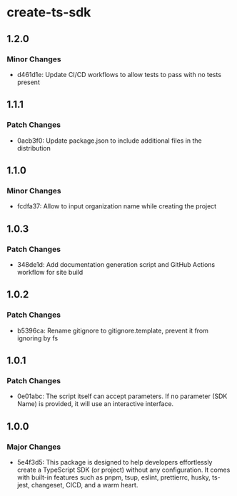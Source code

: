 # create-ts-sdk

## 1.2.0

### Minor Changes

- d461d1e: Update CI/CD workflows to allow tests to pass with no tests present

## 1.1.1

### Patch Changes

- 0acb3f0: Update package.json to include additional files in the distribution

## 1.1.0

### Minor Changes

- fcdfa37: Allow to input organization name while creating the project

## 1.0.3

### Patch Changes

- 348de1d: Add documentation generation script and GitHub Actions workflow for site build

## 1.0.2

### Patch Changes

- b5396ca: Rename gitignore to gitignore.template, prevent it from ignoring by fs

## 1.0.1

### Patch Changes

- 0e01abc: The script itself can accept parameters. If no parameter (SDK Name) is provided, it will use an interactive interface.

## 1.0.0

### Major Changes

- 5e4f3d5: This package is designed to help developers effortlessly create a TypeScript SDK (or project) without any configuration. It comes with built-in features such as pnpm, tsup, eslint, prettierrc, husky, ts-jest, changeset, CICD, and a warm heart.

